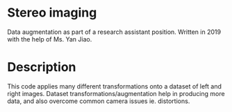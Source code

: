 # Stereo imaging
Data augmentation as part of a research assistant position.
Written in 2019 with the help of Ms. Yan Jiao. 

# Description
This code applies many different transformations onto a dataset of left and right images. 
Dataset transformations/augmentation help in producing more data, and also overcome common camera issues ie. distortions.  
